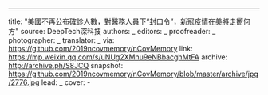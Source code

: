 -------------
title: "美國不再公布確診人數，對醫務人員下“封口令”，新冠疫情在美將走嚮何方"
source: DeepTech深科技
authors: _
editors: _
proofreader: _
photographer: _
translator: _
via: https://github.com/2019ncovmemory/nCovMemory
link: https://mp.weixin.qq.com/s/uNUg2XMnu9eNBbacghMtFA
archive: http://archive.ph/S8JCQ
snapshot: https://github.com/2019ncovmemory/nCovMemory/blob/master/archive/jpg/2776.jpg
lead: _
cover: -
